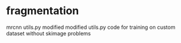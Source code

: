 # fragmentation
mrcnn utils.py modified
modified utils.py code for training on custom dataset without skimage problems
